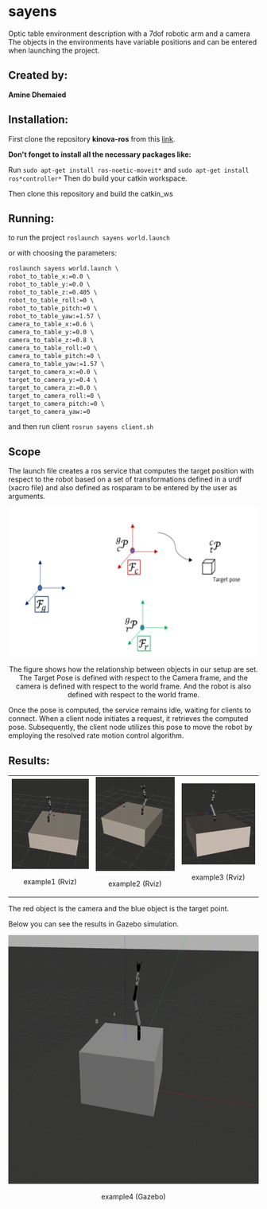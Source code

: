 # sayens
Optic table environment description with a 7dof robotic arm and a camera
The objects in the environments have variable positions and can be entered when launching the project.


## Created by:

**Amine Dhemaied** 

## Installation:
First clone the repository **kinova-ros** from this [link](https://github.com/Kinovarobotics/kinova-ros).

**Don't fonget to install all the necessary packages like:**

Run ```sudo apt-get install ros-noetic-moveit*```
and ```sudo apt-get install ros*controller*```
Then do build your catkin workspace.

Then clone this repository and build the catkin_ws 



## Running:
to run the project ```roslaunch sayens world.launch``` 

or with choosing the parameters:
```
roslaunch sayens world.launch \
robot_to_table_x:=0.0 \
robot_to_table_y:=0.0 \
robot_to_table_z:=0.405 \
robot_to_table_roll:=0 \
robot_to_table_pitch:=0 \
robot_to_table_yaw:=1.57 \
camera_to_table_x:=0.6 \
camera_to_table_y:=0.0 \
camera_to_table_z:=0.8 \
camera_to_table_roll:=0 \
camera_to_table_pitch:=0 \
camera_to_table_yaw:=1.57 \
target_to_camera_x:=0.0 \
target_to_camera_y:=0.4 \
target_to_camera_z:=0.0 \
target_to_camera_roll:=0 \
target_to_camera_pitch:=0 \
target_to_camera_yaw:=0
```

and then run client  ```rosrun sayens client.sh```

## Scope

The launch file creates a ros service that computes the target position with respect to the robot based on a set of transformations defined in a urdf (xacro file) and also defined as rosparam to be entered by the user as arguments.  

<p align="center">
    <img src="images/frames.png" height="300" alt="frames">
    <p style="text-align:center;">The figure shows how the relationship between objects in our setup are set. The Target Pose is defined with respect to the Camera frame, and the camera is defined with respect to the world frame. And the robot is also defined with respect to the world frame.</p>
</p>

Once the pose is computed, the service remains idle, waiting for clients to connect. When a client node initiates a request, it retrieves the computed pose. Subsequently, the client node utilizes this pose to move the robot by employing the resolved rate motion control algorithm.

## Results:

<table>
  <tr>
    <td>
      <img src="images/example1.gif" alt="example1" style="width:100%">
      <p style="text-align:center;">example1 (Rviz)</p>
    </td>
    <td>
      <img src="images/example2.gif" alt="example2" style="width:100%">
      <p style="text-align:center;">example2 (Rviz)</p>
    </td>
    <td>
      <img src="images/example3.gif" alt="example3" style="width:100%">
      <p style="text-align:center;">example3 (Rviz)</p>
    </td>
  </tr>
</table>
The red object is the camera and the blue object is the target point.


Below you can see the results in Gazebo simulation.


<p align="center">
    <img src="images/example_gazebo.gif" height="500" alt="Gazebo simulation">
    <p style="text-align:center;">example4 (Gazebo)</p>
</p>